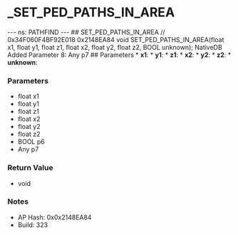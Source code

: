 # _SET_PED_PATHS_IN_AREA

--- ns: PATHFIND --- ## SET_PED_PATHS_IN_AREA  // 0x34F060F4BF92E018 0x2148EA84 void SET_PED_PATHS_IN_AREA(float x1, float y1, float z1, float x2, float y2, float z2, BOOL unknown);  NativeDB Added Parameter 8: Any p7  ## Parameters * **x1**: * **y1**: * **z1**: * **x2**: * **y2**: * **z2**: * **unknown**:

### Parameters
* float x1
* float y1
* float z1
* float x2
* float y2
* float z2
* BOOL p6
* Any p7

### Return Value
* void

### Notes
* AP Hash: 0x0x2148EA84
* Build: 323

